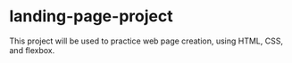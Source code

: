 # landing-page-project

This project will be used to practice web page creation, using HTML, CSS, and flexbox.